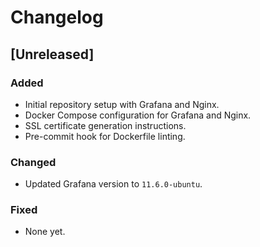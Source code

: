 # Changelog

## [Unreleased]
### Added
- Initial repository setup with Grafana and Nginx.
- Docker Compose configuration for Grafana and Nginx.
- SSL certificate generation instructions.
- Pre-commit hook for Dockerfile linting.

### Changed
- Updated Grafana version to `11.6.0-ubuntu`.

### Fixed
- None yet.